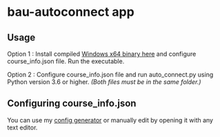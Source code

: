 # bau-autoconnect app


## Usage
Option 1 : Install compiled [Windows x64 binary here](https://github.com/humanova/bau-autoconnect/releases/latest) and configure course_info.json file. Run the executable.

Option 2 : Configure course_info.json file and run auto_connect.py using Python version 3.6 or higher. _(Both files must be in the same folder.)_

## Configuring course_info.json
You can use my [config generator](http://bruh.uno/bau-autoconnect-config) or manually edit by opening it with any text editor.